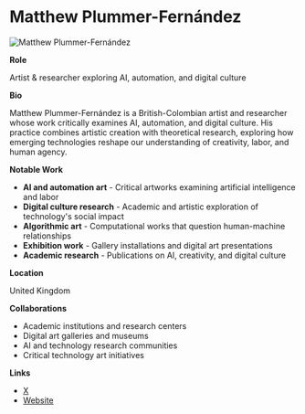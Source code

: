 # Matthew Plummer-Fernández

![Matthew Plummer-Fernández](https://www.plummerfernandez.com/works/metamultimouse/081.png)

**Role**

Artist & researcher exploring AI, automation, and digital culture

**Bio**

Matthew Plummer-Fernández is a British-Colombian artist and researcher whose work critically examines AI, automation, and digital culture. His practice combines artistic creation with theoretical research, exploring how emerging technologies reshape our understanding of creativity, labor, and human agency.

**Notable Work**

- **AI and automation art** - Critical artworks examining artificial intelligence and labor
- **Digital culture research** - Academic and artistic exploration of technology's social impact
- **Algorithmic art** - Computational works that question human-machine relationships
- **Exhibition work** - Gallery installations and digital art presentations
- **Academic research** - Publications on AI, creativity, and digital culture

**Location**

United Kingdom

**Collaborations**

- Academic institutions and research centers
- Digital art galleries and museums
- AI and technology research communities
- Critical technology art initiatives

**Links**

- [X](https://x.com/M_PF)
- [Website](https://plummerfernandez.com/)
